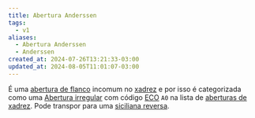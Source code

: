 ```yaml
---
title: Abertura Anderssen
tags:
  - v1
aliases:
  - Abertura Anderssen
  - Anderssen
created_at: 2024-07-26T13:21:33-03:00
updated_at: 2024-08-05T11:01:07-03:00
---
```


É uma [abertura de flanco](../../../../rascunhos/2024/07/2024-07-06-Aberturas_de_flanco.md) incomum no [xadrez](../../../../sementes/2024/07/2024-07-06-Xadrez.md) e por isso é categorizada como uma [Abertura irregular](../../../../sementes/2024/07/2024-07-06-Aberturas_irregulares.md) com código [ECO](../../../../sementes/2024/07/2024-07-07-Encyclopaedia_of_Chess_Openings.md) `A0` na lista de [aberturas de xadrez](../../../../rascunhos/2024/07/2024-07-06-Aberturas_de_xadrez.md). Pode transpor para uma [siciliana reversa](../../../../rascunhos/2024/07/2024-07-05-Abertura_Inglesa.md).